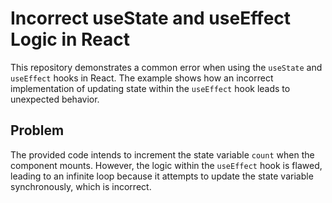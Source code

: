 # Incorrect useState and useEffect Logic in React

This repository demonstrates a common error when using the `useState` and `useEffect` hooks in React. The example shows how an incorrect implementation of updating state within the `useEffect` hook leads to unexpected behavior.

## Problem
The provided code intends to increment the state variable `count` when the component mounts.  However, the logic within the `useEffect` hook is flawed, leading to an infinite loop because it attempts to update the state variable synchronously, which is incorrect.